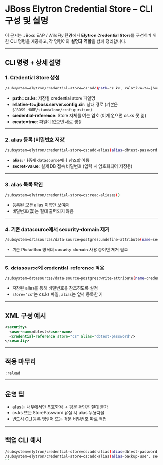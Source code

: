 # JBoss Elytron Credential Store – CLI 구성 및 설명

이 문서는 JBoss EAP / WildFly 환경에서 **Elytron Credential Store**를 구성하기 위한 CLI 명령을 제공하고, 각 명령어의 **설명과 역할**을 함께 정리합니다.

---

## CLI 명령 + 상세 설명

### 1. Credential Store 생성

```bash
/subsystem=elytron/credential-store=cs:add(path=cs.ks, relative-to=jboss.server.config.dir, credential-reference={clear-text="StorePassword"}, create=true)
```

- **path=cs.ks**: 저장될 credential store 파일명
- **relative-to=jboss.server.config.dir**: 상대 경로 (기본은 `$JBOSS_HOME/standalone/configuration`)
- **credential-reference**: Store 자체를 여는 암호 (이게 없으면 cs.ks 못 엶)
- **create=true**: 파일이 없으면 새로 생성

---

### 2. alias 등록 (비밀번호 저장)

```bash
/subsystem=elytron/credential-store=cs:add-alias(alias=dbtest-password, secret-value=dbtest)
```

- **alias**: 나중에 datasource에서 참조할 이름
- **secret-value**: 실제 DB 접속 비밀번호 (입력 시 암호화되어 저장됨)

---

### 3. alias 목록 확인

```bash
/subsystem=elytron/credential-store=cs:read-aliases()
```

- 등록된 모든 alias 이름만 보여줌
- 비밀번호(값)는 절대 출력되지 않음

---

### 4. 기존 datasource에서 security-domain 제거

```bash
/subsystem=datasources/data-source=postgres:undefine-attribute(name=security-domain)
```

- 기존 PicketBox 방식의 security-domain 사용 중이면 제거 필요

---

### 5. datasource에 credential-reference 적용

```bash
/subsystem=datasources/data-source=postgres:write-attribute(name=credential-reference, value={store="cs", alias="dbtest-password"})
```

- 저장된 alias를 통해 비밀번호를 참조하도록 설정
- `store="cs"`는 cs.ks 파일, `alias`는 앞서 등록한 키

---

## XML 구성 예시

```xml
<security>
  <user-name>dbtest</user-name>
  <credential-reference store="cs" alias="dbtest-password"/>
</security>
```

---

## 적용 마무리

```bash
:reload
```

---

## 운영 팁

- alias는 내부에서만 복호화됨 → 평문 확인은 절대 불가
- cs.ks 또는 StorePassword 유실 시 alias 무용지물
- 반드시 CLI 등록 명령어 또는 평문 비밀번호 따로 백업

---

## 백업 CLI 예시

```bash
/subsystem=elytron/credential-store=cs:add-alias(alias=dbtest-password, secret-value=dbtest)
/subsystem=elytron/credential-store=cs:add-alias(alias=backup-user, secret-value=securePwd2025)
``

